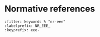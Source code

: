 # Normative references

```{bibliography}
:filter: keywords % "nr-eee"
:labelprefix: NR_EEE_
:keyprefix: eee-
```
